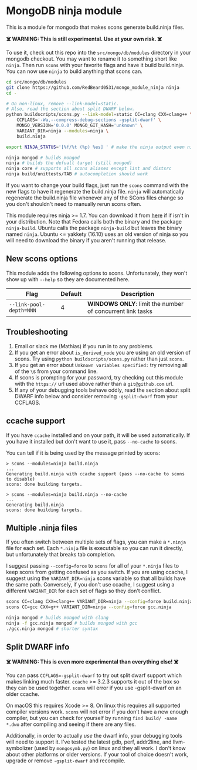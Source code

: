 # MongoDB ninja module

This is a module for mongodb that makes scons generate build.ninja files.

**☠️ WARNING: This is still experimental. Use at your own risk. ☠️**

To use it, check out this repo into the `src/mongo/db/modules` directory in
your mongodb checkout. You may want to rename it to something short like
`ninja`.  Then run `scons` with your favorite flags and have it build
build.ninja. You can now use `ninja` to build anything that scons can.

```bash
cd src/mongo/db/modules
git clone https://github.com/RedBeard0531/mongo_module_ninja ninja
cd -

# On non-linux, remove --link-model=static.
# Also, read the section about split DWARF below.
python buildscripts/scons.py --link-model=static CC=clang CXX=clang++ \
    CCFLAGS='-Wa,--compress-debug-sections -gsplit-dwarf' \
    MONGO_VERSION='0.0.0' MONGO_GIT_HASH='unknown' \
    VARIANT_DIR=ninja --modules=ninja \
    build.ninja

export NINJA_STATUS='[%f/%t (%p) %es] ' # make the ninja output even nicer

ninja mongod # builds mongod
ninja # builds the defualt target (still mongod)
ninja core # supports all scons aliases except lint and distsrc
ninja build/unittests/TAB # autocompletion should work
```

If you want to change your build flags, just run the `scons` command with the
new flags to have it regenerate the build.ninja file. `ninja` will
automatically regenerate the build.ninja file whenever any of the SCons files
change so you don't shouldn't need to manually rerun scons often.

This module requires ninja >= 1.7. You can download it from
[here](https://github.com/ninja-build/ninja/releases)
if if isn't in your distribution. Note that Fedora calls both the binary and the
package `ninja-build`. Ubuntu calls the package `ninja-build` but leaves the
binary named `ninja`. Ubuntu <= yakkety (16.10) uses an old version of ninja so
you will need to download the binary if you aren't running that release.

## New scons options

This module adds the following options to scons. Unfortunately, they won't show
up with `--help` so they are documented here.

| Flag | Default | Description |
| ---- | ------- | ----------- |
| `--link-pool-depth=NNN` | 4 | **WINDOWS ONLY**: limit the number of concurrent link tasks |

## Troubleshooting

1. Email or slack me (Mathias) if you run in to any problems.
1. If you get an error about `is_derived_node` you are using an old version of
   scons. Try using `python buildscripts/scons.py` rather than just `scons`.
1. If you get an error about `Unknown variables specified:` try removing all of
   the `\`s from your command line.
1. If scons is prompting for your password, try checking out this module with
   the `https://` url used above rather than a `git@github.com` url.
1. If any of your debugging tools behave oddly, read the section about split
   DWARF info below and consider removing `-gsplit-dwarf` from your CCFLAGS.

## ccache support

If you have `ccache` installed and on your path, it will be used automatically.
If you have it installed but don't want to use it, pass `--no-cache` to scons.

You can tell if it is being used by the message printed by scons:

```
> scons --modules=ninja build.ninja
...
Generating build.ninja with ccache support (pass --no-cache to scons to disable)
scons: done building targets.

> scons --modules=ninja build.ninja --no-cache
...
Generating build.ninja
scons: done building targets.
```

## Multiple .ninja files

If you often switch between multiple sets of flags, you can make a `*.ninja`
file for each set. Each `*.ninja` file is executable so you can run it directly,
but unfortunately that breaks tab completion.

I suggest passing `--config=force` to `scons` for all of your `*.ninja` files to
keep scons from getting confused as you switch.  If you are using ccache, I
suggest using the `VARIANT_DIR=ninja` scons variable so that all builds have the
same path. Conversely, if you don't use ccache, I suggest using a different
`VARIANT_DIR` for each set of flags so they don't conflict.

```bash
scons CC=clang CXX=clang++ VARIANT_DIR=ninja --config=force build.ninja
scons CC=gcc CXX=g++ VARIANT_DIR=ninja --config=force gcc.ninja

ninja mongod # builds mongod with clang
ninja -f gcc.ninja mongod # builds mongod with gcc
./gcc.ninja mongod # shorter syntax
```

## Split DWARF info

**☠️ WARNING: This is even more experimental than everything else! ☠️**

You can pass `CCFLAGS=-gsplit-dwarf` to try out split dwarf support which makes
linking much faster. `ccache` >= 3.2.3 supports it out of the box so they can be
used together. `scons` will error if you use -gsplit-dwarf on an older ccache.

On macOS this requires Xcode >= 8. On linux this requires all supported compiler
versions work. `scons` will not error if you don't have a new enough compiler,
but you can check for yourself by running `find build/ -name *.dwo` after
compiling and seeing if there are any files.

Additionally, in order to actually *use* the dwarf info, your debugging tools
will need to support it. I've tested the latest gdb, perf, addr2line, and
llvm-symbolizer (used by `mongosymb.py`) on linux and they all work. I don't know
about other platforms or older versions. If your tool of choice doesn't work,
upgrade or remove `-gsplit-dwarf` and recompile.

<!-- vim: set tw=80 : -->
